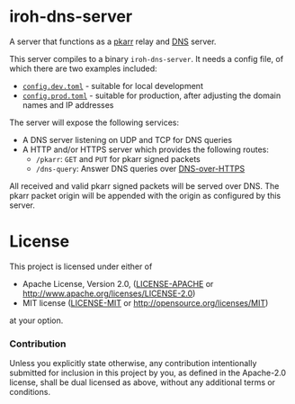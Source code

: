 # iroh-dns-server

A server that functions as a [pkarr](https://github.com/Nuhvi/pkarr/) relay and
[DNS](https://de.wikipedia.org/wiki/Domain_Name_System) server.

This server compiles to a binary `iroh-dns-server`. It needs a config file, of
which there are two examples included:

- [`config.dev.toml`](./config.dev.toml) - suitable for local development
- [`config.prod.toml`](./config.dev.toml) - suitable for production, after
  adjusting the domain names and IP addresses

The server will expose the following services:

- A DNS server listening on UDP and TCP for DNS queries
- A HTTP and/or HTTPS server which provides the following routes:
  - `/pkarr`: `GET` and `PUT` for pkarr signed packets
  - `/dns-query`: Answer DNS queries over
    [DNS-over-HTTPS](https://datatracker.ietf.org/doc/html/rfc8484)

All received and valid pkarr signed packets will be served over DNS. The pkarr
packet origin will be appended with the origin as configured by this server.

# License

This project is licensed under either of

- Apache License, Version 2.0, ([LICENSE-APACHE](LICENSE-APACHE) or
  http://www.apache.org/licenses/LICENSE-2.0)
- MIT license ([LICENSE-MIT](LICENSE-MIT) or http://opensource.org/licenses/MIT)

at your option.

### Contribution

Unless you explicitly state otherwise, any contribution intentionally submitted
for inclusion in this project by you, as defined in the Apache-2.0 license,
shall be dual licensed as above, without any additional terms or conditions.
